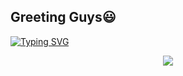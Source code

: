 <h2>Greeting Guys😃</h2>

<a href="https://git.io/typing-svg">
<img src="https://readme-typing-svg.demolab.com?font=Poppins&weight=500&size=24&duration=4400&color=9F97F7&center=true&vCenter=true&multiline=true&random=false&width=550&height=85&lines=Hello+There%F0%9F%91%8B%F0%9F%8F%BD;My+Name+is+Daffa+Fikri+Alfiansyah" alt="Typing SVG" />
</a>

<p align="center">
  <a href="https://skillicons.dev">
    <img src="https://skillicons.dev/icons?i=html,css,js,php,mysql,figma,gmail,xd,instagram,tailwind,bootstrap,git,github,kotlin,androidstudio" />
  </a>
</p>
<!--
**DaffaFikriAL/DaffaFikriAL** is a ✨ _special_ ✨ repository because its `README.md` (this file) appears on your GitHub profile.

Here are some ideas to get you started:

- 🔭 I’m currently working on ...
- 🌱 I’m currently learning ...
- 👯 I’m looking to collaborate on ...
- 🤔 I’m looking for help with ...
- 💬 Ask me about ...
- 📫 How to reach me: ...
- 😄 Pronouns: ...
- ⚡ Fun fact: ...
-->
